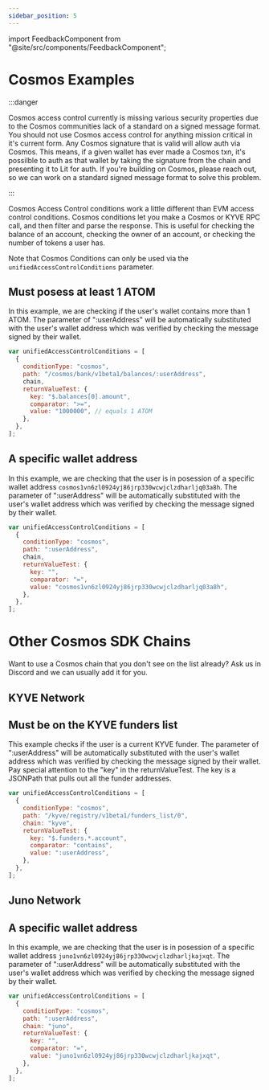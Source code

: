 ```yaml
---
sidebar_position: 5
---
```


import FeedbackComponent from "@site/src/components/FeedbackComponent";

# Cosmos Examples

:::danger

Cosmos access control currently is missing various security properties due to the Cosmos communities lack of a standard on a signed message format.  You should not use Cosmos access control for anything mission critical in it's current form.  Any Cosmos signature that is valid will allow auth via Cosmos.  This means, if a given wallet has ever made a Cosmos txn, it's possilble to auth as that wallet by taking the signature from the chain and presenting it to Lit for auth.  If you're building on Cosmos, please reach out, so we can work on a standard signed message format to solve this problem.

:::

Cosmos Access Control conditions work a little different than EVM access control conditions. Cosmos conditions let you make a Cosmos or KYVE RPC call, and then filter and parse the response. This is useful for checking the balance of an account, checking the owner of an account, or checking the number of tokens a user has.

Note that Cosmos Conditions can only be used via the `unifiedAccessControlConditions` parameter.

## Must posess at least 1 ATOM

In this example, we are checking if the user's wallet contains more than 1 ATOM. The parameter of ":userAddress" will be automatically substituted with the user's wallet address which was verified by checking the message signed by their wallet.

```js
var unifiedAccessControlConditions = [
  {
    conditionType: "cosmos",
    path: "/cosmos/bank/v1beta1/balances/:userAddress",
    chain,
    returnValueTest: {
      key: "$.balances[0].amount",
      comparator: ">=",
      value: "1000000", // equals 1 ATOM
    },
  },
];
```

## A specific wallet address

In this example, we are checking that the user is in posession of a specific wallet address `cosmos1vn6zl0924yj86jrp330wcwjclzdharljq03a8h`. The parameter of ":userAddress" will be automatically substituted with the user's wallet address which was verified by checking the message signed by their wallet.

```js
var unifiedAccessControlConditions = [
  {
    conditionType: "cosmos",
    path: ":userAddress",
    chain,
    returnValueTest: {
      key: "",
      comparator: "=",
      value: "cosmos1vn6zl0924yj86jrp330wcwjclzdharljq03a8h",
    },
  },
];
```

# Other Cosmos SDK Chains

Want to use a Cosmos chain that you don't see on the list already? Ask us in Discord and we can usually add it for you.

## KYVE Network

## Must be on the KYVE funders list

This example checks if the user is a current KYVE funder. The parameter of ":userAddress" will be automatically substituted with the user's wallet address which was verified by checking the message signed by their wallet. Pay special attention to the "key" in the returnValueTest. The key is a JSONPath that pulls out all the funder addresses.

```js
var unifiedAccessControlConditions = [
  {
    conditionType: "cosmos",
    path: "/kyve/registry/v1beta1/funders_list/0",
    chain: "kyve",
    returnValueTest: {
      key: "$.funders.*.account",
      comparator: "contains",
      value: ":userAddress",
    },
  },
];
```

## Juno Network

## A specific wallet address

In this example, we are checking that the user is in posession of a specific wallet address `juno1vn6zl0924yj86jrp330wcwjclzdharljkajxqt`. The parameter of ":userAddress" will be automatically substituted with the user's wallet address which was verified by checking the message signed by their wallet.

```js
var unifiedAccessControlConditions = [
  {
    conditionType: "cosmos",
    path: ":userAddress",
    chain: "juno",
    returnValueTest: {
      key: "",
      comparator: "=",
      value: "juno1vn6zl0924yj86jrp330wcwjclzdharljkajxqt",
    },
  },
];
```

<FeedbackComponent/>
